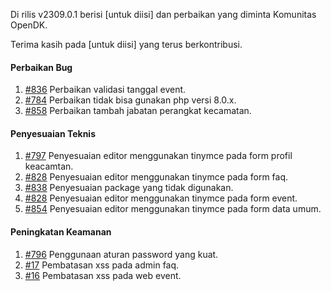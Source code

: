 Di rilis v2309.0.1 berisi [untuk diisi] dan perbaikan yang diminta Komunitas OpenDK.

Terima kasih pada [untuk diisi] yang terus berkontribusi.

#### Perbaikan Bug
1. [#836](https://github.com/OpenSID/OpenDK/issues/836) Perbaikan validasi tanggal event.
2. [#784](https://github.com/OpenSID/OpenDK/issues/784) Perbaikan tidak bisa gunakan php versi 8.0.x.
3. [#858](https://github.com/OpenSID/OpenDK/issues/858) Perbaikan tambah jabatan perangkat kecamatan.

#### Penyesuaian Teknis
1. [#797](https://github.com/OpenSID/OpenDK/issues/797) Penyesuaian editor menggunakan tinymce pada form profil keacamtan.
2. [#828](https://github.com/OpenSID/OpenDK/issues/828) Penyesuaian editor menggunakan tinymce pada form faq.
3. [#838](https://github.com/OpenSID/OpenDK/issues/838) Penyesuaian package yang tidak digunakan.
4. [#828](https://github.com/OpenSID/OpenDK/issues/828) Penyesuaian editor menggunakan tinymce pada form event.
4. [#854](https://github.com/OpenSID/OpenDK/issues/854) Penyesuaian editor menggunakan tinymce pada form data umum.

#### Peningkatan Keamanan

1. [#796](https://github.com/OpenSID/OpenDK/issues/796) Penggunaan aturan password yang kuat.
2. [#17](https://github.com/OpenSID/wiki-keamanan/issues/17) Pembatasan xss pada admin faq.
3. [#16](https://github.com/OpenSID/wiki-keamanan/issues/16) Pembatasan xss pada web event.

